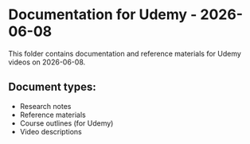 # Documentation for Udemy - 2026-06-08

This folder contains documentation and reference materials for Udemy videos on 2026-06-08.

## Document types:
- Research notes
- Reference materials
- Course outlines (for Udemy)
- Video descriptions
